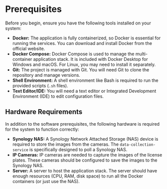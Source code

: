 # Prerequisites

Before you begin, ensure you have the following tools installed on your system:

*   **Docker:** The application is fully containerized, so Docker is essential for running the services. You can download and install Docker from the official website.
*   **Docker Compose:** Docker Compose is used to manage the multi-container application stack. It is included with Docker Desktop for Windows and macOS. For Linux, you may need to install it separately.
*   **Git:** The project is managed with Git. You will need Git to clone the repository and manage versions.
*   **Shell Environment:** A shell environment like Bash is required to run the provided scripts (`.sh` files).
*   **Text Editor/IDE:** You will need a text editor or Integrated Development Environment (IDE) to edit configuration files.

## Hardware Requirements

In addition to the software prerequisites, the following hardware is required for the system to function correctly:

*   **Synology NAS:** A Synology Network Attached Storage (NAS) device is required to store the images from the cameras. The `data-collection-service` is specifically designed to poll a Synology NAS.
*   **IP Cameras:** IP cameras are needed to capture the images of the license plates. These cameras should be configured to save the images to the Synology NAS.
*   **Server:** A server to host the application stack. The server should have enough resources (CPU, RAM, disk space) to run all the Docker containers (or just use the NAS).